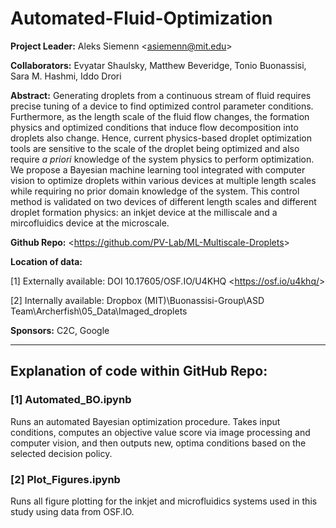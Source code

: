 # Automated-Fluid-Optimization

**Project Leader:** Aleks Siemenn \<<asiemenn@mit.edu>\>

**Collaborators:** Evyatar Shaulsky, Matthew Beveridge, Tonio Buonassisi, Sara M. Hashmi, Iddo Drori

**Abstract:** Generating droplets from a continuous stream of fluid requires precise tuning of a device to find optimized control parameter conditions. Furthermore, as the length scale of the fluid flow changes, the formation physics and optimized conditions that induce flow decomposition into droplets also change. Hence, current physics-based droplet optimization tools are sensitive to the scale of the droplet being optimized and also require _a priori_ knowledge of the system physics to perform optimization. We propose a Bayesian machine learning tool integrated with computer vision to optimize droplets within various devices at multiple length scales while requiring no prior domain knowledge of the system. This control method is validated on two devices of different length scales and different droplet formation physics: an inkjet device at the milliscale and a mircofluidics device at the microscale.

**Github Repo:** \<<https://github.com/PV-Lab/ML-Multiscale-Droplets>\>

**Location of data:**

[1] Externally available: DOI 10.17605/OSF.IO/U4KHQ \<<https://osf.io/u4khq/>\>

[2] Internally available: Dropbox (MIT)\Buonassisi-Group\ASD Team\Archerfish\05_Data\Imaged_droplets

**Sponsors:** C2C, Google

*******

## Explanation of code within GitHub Repo:

### [1] Automated_BO.ipynb
Runs an automated Bayesian optimization procedure. Takes input conditions, computes an objective value score via image processing and computer vision, and then outputs new, optima conditions based on the selected decision policy.

### [2] Plot_Figures.ipynb
Runs all figure plotting for the inkjet and microfluidics systems used in this study using data from OSF.IO.
